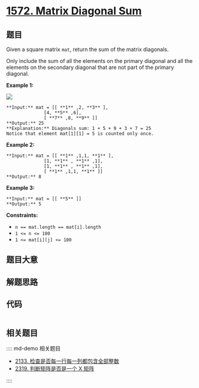 # [1572. Matrix Diagonal Sum](https://leetcode.com/problems/matrix-diagonal-sum)

## 题目

Given a square matrix `mat`, return the sum of the matrix diagonals.

Only include the sum of all the elements on the primary diagonal and all the
elements on the secondary diagonal that are not part of the primary diagonal.



**Example 1:**

![](https://assets.leetcode.com/uploads/2020/08/14/sample_1911.png)

    
    
    **Input:** mat = [[ **1** ,2, **3** ],
                  [4, **5** ,6],
                  [ **7** ,8, **9** ]]
    **Output:** 25
    **Explanation:** Diagonals sum: 1 + 5 + 9 + 3 + 7 = 25
    Notice that element mat[1][1] = 5 is counted only once.
    

**Example 2:**

    
    
    **Input:** mat = [[ **1** ,1,1, **1** ],
                  [1, **1** , **1** ,1],
                  [1, **1** , **1** ,1],
                  [ **1** ,1,1, **1** ]]
    **Output:** 8
    

**Example 3:**

    
    
    **Input:** mat = [[ **5** ]]
    **Output:** 5
    



**Constraints:**

  * `n == mat.length == mat[i].length`
  * `1 <= n <= 100`
  * `1 <= mat[i][j] <= 100`


## 题目大意

## 解题思路

## 代码

```javascript

```

## 相关题目

:::: md-demo 相关题目
- [2133. 检查是否每一行每一列都包含全部整数](https://leetcode.com/problems/check-if-every-row-and-column-contains-all-numbers)
- [2319. 判断矩阵是否是一个 X 矩阵](https://leetcode.com/problems/check-if-matrix-is-x-matrix)

::::
